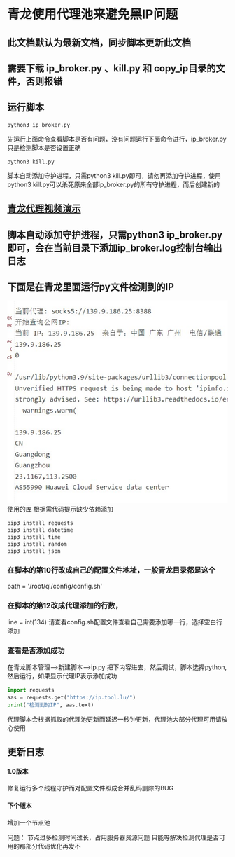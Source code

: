 # 青龙使用代理池来避免黑IP问题
## 此文档默认为最新文档，同步脚本更新此文档
## 需要下载 ip_broker.py 、kill.py 和 copy_ip目录的文件，否则报错
## 运行脚本

```shell
python3 ip_broker.py
```
先运行上面命令查看脚本是否有问题，没有问题运行下面命令进行，ip_broker.py只是检测脚本是否设置正确
```shell
python3 kill.py
```
脚本自动添加守护进程，只需python3 kill.py即可，请勿再添加守护进程，使用python3 kill.py可以杀死原来全部ip_broker.py的所有守护进程，而后创建新的
## [青龙代理视频演示](https://youtu.be/zGoirXzPMQk)
## 脚本自动添加守护进程，只需python3 ip_broker.py即可，会在当前目录下添加ip_broker.log控制台输出日志
## 下面是在青龙里面运行py文件检测到的IP
<img src="./img/demo.jpg" alt="">
<br>
使用的库
根据需代码提示缺少依赖添加

```
pip3 install requests
pip3 install datetime
pip3 install time
pip3 install random
pip3 install json
```

### 在脚本的第10行改成自己的配置文件地址，一般青龙目录都是这个
path = '/root/ql/config/config.sh'
### 在脚本的第12改成代理添加的行数，
line = int(134)
请查看config.sh配置文件查看自己需要添加哪一行，选择空白行添加

### 查看是否添加成功
在青龙脚本管理-->新建脚本-->ip.py
把下内容进去，然后调试，脚本选择python,然后运行，如果显示代理IP表示添加成功

```python
import requests
aas = requests.get("https://ip.tool.lu/")
print("检测到的IP", aas.text)
```

代理脚本会根据抓取的代理池更新而延迟一秒钟更新，代理池大部分代理可用请放心使用

## 更新日志
#### 1.0版本
修复运行多个线程守护而对配置文件照成合并乱码删除的BUG
#### 下个版本
增加一个节点池

问题：
    节点过多检测时间过长，占用服务器资源问题
    只能等解决检测代理是否可用的那部分代码优化再发不
    